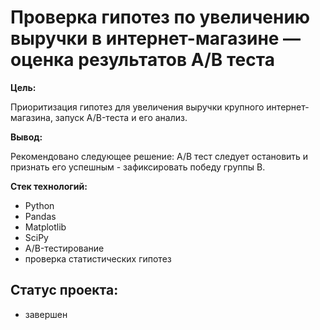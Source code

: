 # Проверка гипотез по увеличению выручки в интернет-магазине — оценка результатов A/B теста

**Цель:**

Приоритизация гипотез для увеличения выручки крупного интернет-магазина, запуск A/B-теста и его анализ.

**Вывод:**

Рекомендовано следующее решение: А/В тест следует остановить и признать его успешным - зафиксировать победу группы В.

**Стек технологий:**

- Python
- Pandas
- Matplotlib
- SciPy
- A/B-тестирование
- проверка статистических гипотез

## Статус проекта:
- завершен

